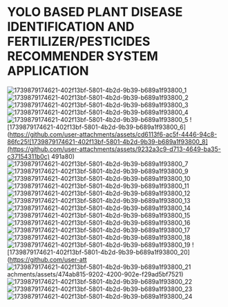 # YOLO BASED PLANT DISEASE IDENTIFICATION AND FERTILIZER/PESTICIDES RECOMMENDER SYSTEM APPLICATION
![1739879174621-402f13bf-5801-4b2d-9b39-b689a1f93800_1](https://github.com/user-attachments/assets/ed286db4-cfd4-4930-8c7d-1fbb18502b8d)
![1739879174621-402f13bf-5801-4b2d-9b39-b689a1f93800_2](https://github.com/user-attachments/assets/35a85088-68bb-4526-9139-c07963bfcbf9)
![1739879174621-402f13bf-5801-4b2d-9b39-b689a1f93800_3](https://github.com/user-attachments/assets/6cf4a98b-21e7-492d-bd8e-3fd0c8b61404)
![1739879174621-402f13bf-5801-4b2d-9b39-b689a1f93800_4](https://github.com/user-attachments/assets/82566cd5-2d20-418c-9956-a2f16c6e0cdb)
![1739879174621-402f13bf-5801-4b2d-9b39-b689a1f93800_5](https://github.com/user-attachments/assets/fef02247-cd92-417d-8058-b374c3b517cd)
![1739879174621-402f13bf-5801-4b2d-9b39-b689a1f93800_6](https://github.com/user-attachments/assets/cd6113f6-ac5f-4446-94c8-86fc25![1739879174621-402f13bf-5801-4b2d-9b39-b689a1f93800_8](https://github.com/user-attachments/assets/9232a3c9-d713-4649-ba35-c37154311b0c)
491a80)
![1739879174621-402f13bf-5801-4b2d-9b39-b689a1f93800_7](https://github.com/user-attachments/assets/458fa311-fd3e-4132-a622-c458ffa80637)
![1739879174621-402f13bf-5801-4b2d-9b39-b689a1f93800_9](https://github.com/user-attachments/assets/a3ffeebc-64ae-47da-be7c-3ef9a56e5fdf)
![1739879174621-402f13bf-5801-4b2d-9b39-b689a1f93800_10](https://github.com/user-attachments/assets/88bf7286-e199-44e1-9e3d-0ba86ff2485f)
![1739879174621-402f13bf-5801-4b2d-9b39-b689a1f93800_11](https://github.com/user-attachments/assets/b42596f2-5d48-4cc5-9af1-27ee2dcdcf64)
![1739879174621-402f13bf-5801-4b2d-9b39-b689a1f93800_12](https://github.com/user-attachments/assets/9fb25d45-1410-4c8a-a3f7-3bbb1268ef53)
![1739879174621-402f13bf-5801-4b2d-9b39-b689a1f93800_13](https://github.com/user-attachments/assets/e74b02aa-e695-4a8a-be8f-6006ae43f84a)
![1739879174621-402f13bf-5801-4b2d-9b39-b689a1f93800_14](https://github.com/user-attachments/assets/4f338307-a524-4bf5-8cf5-aa8c476de7e5)
![1739879174621-402f13bf-5801-4b2d-9b39-b689a1f93800_15](https://github.com/user-attachments/assets/252774a4-5009-4ac4-acd8-ce69abc32ecb)
![1739879174621-402f13bf-5801-4b2d-9b39-b689a1f93800_16](https://github.com/user-attachments/assets/de46986e-3222-4e0e-9506-6d0c27113a0a)
![1739879174621-402f13bf-5801-4b2d-9b39-b689a1f93800_17](https://github.com/user-attachments/assets/929f827a-f8d9-47d8-bf70-8460c1ea7d30)
![1739879174621-402f13bf-5801-4b2d-9b39-b689a1f93800_18](https://github.com/user-attachments/assets/bc30b419-39a8-40c8-8a46-7069e98670cf)
![1739879174621-402f13bf-5801-4b2d-9b39-b689a1f93800_19](https://github.com/user-attachments/assets/e8d75ca8-a928-4b26-9ac3-bff40cde97aa)
![1739879174621-402f13bf-5801-4b2d-9b39-b689a1f93800_20](https://github.com/user-att
![1739879174621-402f13bf-5801-4b2d-9b39-b689a1f93800_21](https://github.com/user-attachments/assets/8a64a29d-93ee-4bda-907b-8fec1c98edca)
achments/assets/474ab815-9202-4200-902e-f29ad5bf7521)
![1739879174621-402f13bf-5801-4b2d-9b39-b689a1f93800_22](https://github.com/user-attachments/assets/98b80c75-cecf-4eb3-a16f-7b978451ba2e)
![1739879174621-402f13bf-5801-4b2d-9b39-b689a1f93800_23](https://github.com/user-attachments/assets/d45e85a6-873c-434e-a666-c59af8e68f0e)
![1739879174621-402f13bf-5801-4b2d-9b39-b689a1f93800_24](https://github.com/user-attachments/assets/d4ef0c60-8efc-40bb-9b1a-5191d3255e6c)
